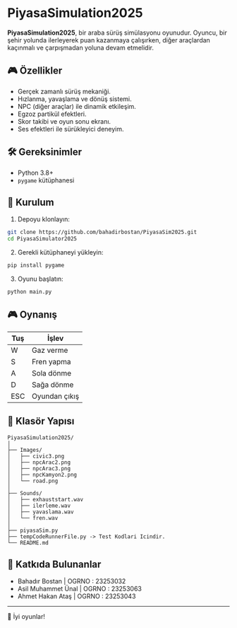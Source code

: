 # PiyasaSimulation2025

**PiyasaSimulation2025**, bir araba sürüş simülasyonu oyunudur. Oyuncu, bir şehir yolunda ilerleyerek puan kazanmaya çalışırken, diğer araçlardan kaçınmalı ve çarpışmadan yoluna devam etmelidir.

## 🎮 Özellikler

- Gerçek zamanlı sürüş mekaniği.  
- Hızlanma, yavaşlama ve dönüş sistemi.  
- NPC (diğer araçlar) ile dinamik etkileşim.  
- Egzoz partikül efektleri.  
- Skor takibi ve oyun sonu ekranı.
- Ses efektleri ile sürükleyici deneyim.

## 🛠️ Gereksinimler

- Python 3.8+  
- `pygame` kütüphanesi

## 🔧 Kurulum

1. Depoyu klonlayın:

```bash
git clone https://github.com/bahadirbostan/PiyasaSim2025.git
cd PiyasaSimulator2025
```

2. Gerekli kütüphaneyi yükleyin:

```bash
pip install pygame
```

3. Oyunu başlatın:

```bash
python main.py
```

## 🎮 Oynanış

| Tuş | İşlev |
|-----|-------|
| W   | Gaz verme |
| S   | Fren yapma |
| A   | Sola dönme |
| D   | Sağa dönme |
| ESC | Oyundan çıkış |

## 📁 Klasör Yapısı

```
PiyasaSimulation2025/
│
├── Images/
│   ├── civic3.png
│   ├── npcArac2.png
│   ├── npcArac3.png
│   ├── npcKamyon2.png
│   └── road.png
│
├── Sounds/
│   ├── exhauststart.wav
│   ├── ilerleme.wav
│   ├── yavaslama.wav
│   └── fren.wav
│
├── piyasaSim.py
├── tempCodeRunnerFile.py -> Test Kodlari Icindir.
└── README.md
```

## 👥 Katkıda Bulunanlar

- Bahadır Bostan  | OGRNO : 23253032
- Asil Muhammet Ünal  | OGRNO : 23253063
- Ahmet Hakan Ataş  | OGRNO : 23253043


---

🎉 İyi oyunlar!
